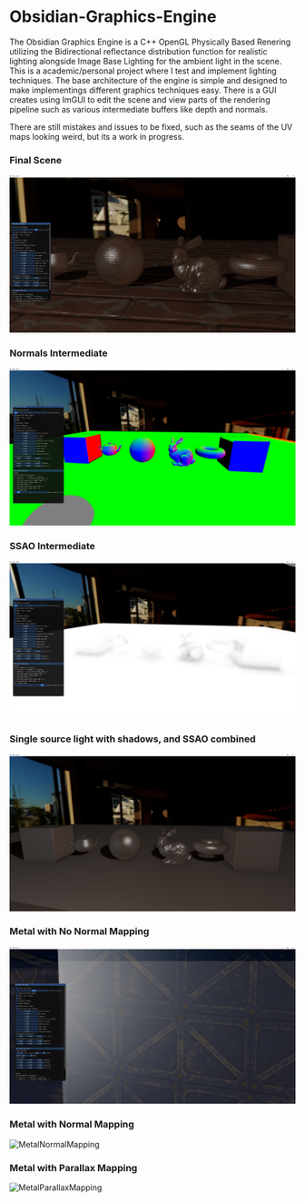 # Obsidian-Graphics-Engine

The Obsidian Graphics Engine is a C++ OpenGL Physically Based Renering utilizing the Bidirectional reflectance distribution function for realistic lighting alongside Image Base Lighting for the ambient light in the scene. This is a academic/personal project where I test and implement lighting techniques. 
The base architecture of the engine is simple and designed to make implementings different graphics techniques easy.
There is a GUI creates using ImGUI to edit the scene and view parts of the rendering pipeline such as various intermediate buffers like depth and normals. 

There are still mistakes and issues to be fixed, such as the seams of the UV maps looking weird, but its a work in progress. 

### Final Scene
![Finalscene](https://github.com/roushk/Obsidian-Graphics-Engine/blob/master/screenshots/FinalScene.PNG?raw=true)

### Normals Intermediate
![NormalsInt](https://github.com/roushk/Obsidian-Graphics-Engine/blob/master/screenshots/NormalsInt.PNG?raw=true)

### SSAO Intermediate
![SSAOInt](https://github.com/roushk/Obsidian-Graphics-Engine/blob/master/screenshots/SSAOInt.PNG?raw=true)

### Single source light with shadows, and SSAO combined
![Single source light with shadows, and SSAO combined](https://github.com/roushk/Obsidian-Graphics-Engine/blob/master/screenshots/BasicLightingandMaterials.PNG?raw=true)

### Metal with No Normal Mapping 
![MetalNoNormalMapping](https://github.com/roushk/Obsidian-Graphics-Engine/blob/master/screenshots/MetalNoNormalMapping.PNG?raw=true)

### Metal with Normal Mapping 
![MetalNormalMapping](https://github.com/roushk/Obsidian-Graphics-Engine/blob/master/screenshots/MetalNormalMapping.PNG?raw=true)

### Metal with Parallax Mapping
![MetalParallaxMapping](https://github.com/roushk/Obsidian-Graphics-Engine/blob/master/screenshots/MetalParallaxMapping.PNG?raw=true)

